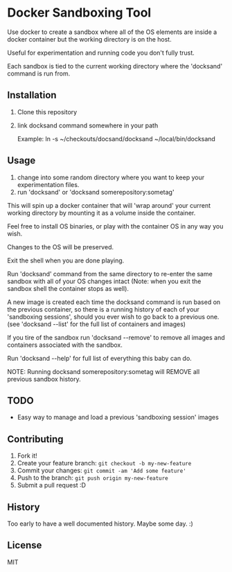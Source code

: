 # Docker Sandboxing Tool

Use docker to create a sandbox where all of the OS elements are inside a docker
container but the working directory is on the host.

Useful for experimentation and running code you don't fully trust.  

Each sandbox is tied to the current working directory where the 'docksand' command
is run from.

## Installation

1. Clone this repository
2. link docksand command somewhere in your path

	Example:  ln -s ~/checkouts/docsand/docksand ~/local/bin/docksand

## Usage

1. change into some random directory where you want to keep your experimentation files.
2. run 'docksand' or 'docksand somerepository:sometag'

This will spin up a docker container that will 'wrap around' your current working
directory by mounting it as a volume inside the container.

Feel free to install OS binaries, or play with the container OS in any way you wish.

Changes to the OS will be preserved.

Exit the shell when you are done playing.

Run 'docksand' command from the same directory to re-enter the same sandbox with
all of your OS changes intact (Note: when you exit the sandbox shell the container
stops as well).

A new image is created each time the docksand command is run based on the previous
container, so there is a running history of each of your 'sandboxing sessions',
should you ever wish to go back to a previous one.
(see 'docksand --list' for the full list of containers and images)

If you tire of the sandbox run 'docksand --remove' to remove all images and
containers associated with the sandbox.

Run 'docksand --help' for full list of everything this baby can do.

NOTE: Running docksand somerepository:sometag will REMOVE all previous sandbox
history.

## TODO

* Easy way to manage and load a previous 'sandboxing session' images

## Contributing

1. Fork it!
2. Create your feature branch: `git checkout -b my-new-feature`
3. Commit your changes: `git commit -am 'Add some feature'`
4. Push to the branch: `git push origin my-new-feature`
5. Submit a pull request :D

## History

Too early to have a well documented history.
Maybe some day. :)


## License

MIT
